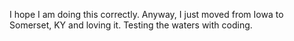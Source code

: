 I hope I am doing this correctly. Anyway, I just moved from Iowa to Somerset, KY and loving it. Testing the waters with coding. 
